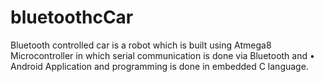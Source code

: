 # bluetoothcCar
Bluetooth controlled car is a robot which is built using Atmega8 Microcontroller in which serial communication is done via Bluetooth and • Android Application and programming is done in embedded C language.
